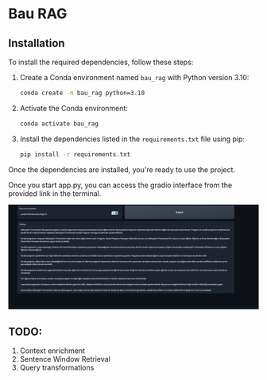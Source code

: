 # Bau RAG


## Installation

To install the required dependencies, follow these steps:

1. Create a Conda environment named `bau_rag` with Python version 3.10:

    ```bash
    conda create -n bau_rag python=3.10
    ```

2. Activate the Conda environment:

    ```bash
    conda activate bau_rag
    ```

3. Install the dependencies listed in the `requirements.txt` file using pip:

    ```bash
    pip install -r requirements.txt
    ```

Once the dependencies are installed, you're ready to use the project.


Once you start app.py, you can access the gradio interface from the provided link in the terminal. 

![bau_rag](./assets/bau_rag.png)


## TODO:
1.  Context enrichment
2. Sentence Window Retrieval
3. Query transformations
